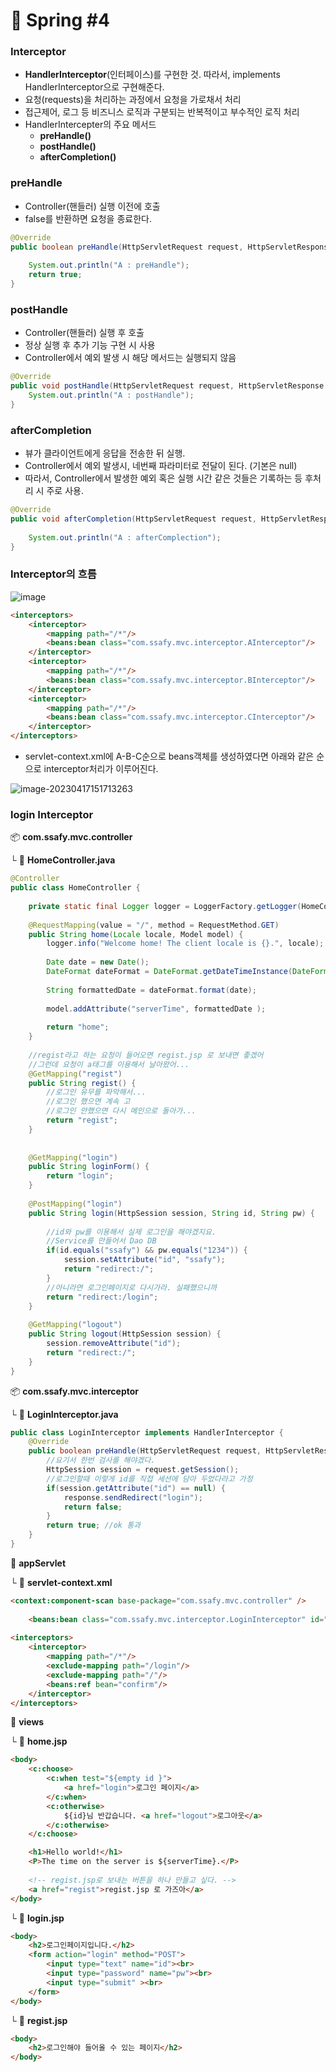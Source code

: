 # :seedling: Spring #4

### Interceptor

* **HandlerInterceptor**(인터페이스)를 구현한 것. 따라서, implements HandlerInterceptor으로 구현해준다.
* 요청(requests)을 처리하는 과정에서 요청을 가로채서 처리
* 접근제어, 로그 등 비즈니스 로직과 구분되는 반복적이고 부수적인 로직 처리
* HandlerIntercepter의 주요 메서드
  * **preHandle()**
  * **postHandle()**
  * **afterCompletion()**




### preHandle

* Controller(핸들러) 실행 이전에 호출
* false를 반환하면 요청을 종료한다.

```java
@Override
public boolean preHandle(HttpServletRequest request, HttpServletResponse response, Object handler) throws Exception {
		
	System.out.println("A : preHandle");
	return true;
}
```



### postHandle

* Controller(핸들러) 실행 후 호출
* 정상 실행 후 추가 기능 구현 시 사용
* Controller에서 예외 발생 시 해당 메서드는 실행되지 않음

```java
@Override
public void postHandle(HttpServletRequest request, HttpServletResponse response, Object handler, ModelAndView modelAndView) throws Exception {
	System.out.println("A : postHandle");
}
```



### afterCompletion

* 뷰가 클라이언트에게 응답을 전송한 뒤 실행.
* Controller에서 예외 발생시, 네번째 파라미터로 전달이 된다. (기본은 null)
* 따라서, Controller에서 발생한 예외 혹은 실행 시간 같은 것들은 기록하는 등 후처리 시 주로 사용.

```java
@Override
public void afterCompletion(HttpServletRequest request, HttpServletResponse response, Object handler, Exception ex) throws Exception {
		
	System.out.println("A : afterComplection");
}
```



### Interceptor의 흐름

![image](https://user-images.githubusercontent.com/68459918/232398893-47cd3de8-22f0-4c3c-84f4-d95d8378294d.png)

```html
<interceptors>
	<interceptor>
		<mapping path="/*"/>
		<beans:bean class="com.ssafy.mvc.interceptor.AInterceptor"/>
	</interceptor>
	<interceptor>
		<mapping path="/*"/>
		<beans:bean class="com.ssafy.mvc.interceptor.BInterceptor"/>
	</interceptor>
	<interceptor>
		<mapping path="/*"/>
		<beans:bean class="com.ssafy.mvc.interceptor.CInterceptor"/>
	</interceptor>
</interceptors>
```

* servlet-context.xml에  A-B-C순으로 beans객체를 생성하였다면 아래와 같은 순으로 interceptor처리가 이루어진다. 

![image-20230417151713263](C:\Users\SSAFY\Desktop\GIT\TIL\05_spring\assets\image-20230417151713263.png)



### login Interceptor

:package: **com.ssafy.mvc.controller**

└ :page_facing_up: **HomeController.java**

```java
@Controller
public class HomeController {
	
	private static final Logger logger = LoggerFactory.getLogger(HomeController.class);
	
	@RequestMapping(value = "/", method = RequestMethod.GET)
	public String home(Locale locale, Model model) {
		logger.info("Welcome home! The client locale is {}.", locale);
		
		Date date = new Date();
		DateFormat dateFormat = DateFormat.getDateTimeInstance(DateFormat.LONG, DateFormat.LONG, locale);
		
		String formattedDate = dateFormat.format(date);
		
		model.addAttribute("serverTime", formattedDate );
		
		return "home";
	}
	
	//regist라고 하는 요청이 들어오면 regist.jsp 로 보내면 좋겠어
	//그런데 요청이 a태그를 이용해서 날아왔어... 
	@GetMapping("regist")
	public String regist() {
		//로그인 유무를 파악해서... 
		//로그인 했으면 계속 고
		//로그인 안했으면 다시 메인으로 돌아가...
		return "regist";
	}
	
	
	@GetMapping("login")
	public String loginForm() {
		return "login";
	}
	
	@PostMapping("login")
	public String login(HttpSession session, String id, String pw) {
		
		//id와 pw를 이용해서 실제 로그인을 해야겠지요.
		//Service를 만들어서 Dao DB
		if(id.equals("ssafy") && pw.equals("1234")) {
			session.setAttribute("id", "ssafy");
			return "redirect:/";
		}
		//아니라면 로그인페이지로 다시가라. 실패했으니까
		return "redirect:/login";
	}
	
	@GetMapping("logout")
	public String logout(HttpSession session) {
		session.removeAttribute("id");
		return "redirect:/";
	}
}
```

:package: **com.ssafy.mvc.interceptor**

└ :page_facing_up: **LoginInterceptor.java**

```java
public class LoginInterceptor implements HandlerInterceptor {
	@Override
	public boolean preHandle(HttpServletRequest request, HttpServletResponse response, Object handler) throws Exception {
		//요기서 한번 검사를 해야겠다.
		HttpSession session = request.getSession();
		//로그인할때 이렇게 id를 직접 세션에 담아 두었다라고 가정
		if(session.getAttribute("id") == null) {
			response.sendRedirect("login");
			return false;
		}
		return true; //ok 통과	
	}
}
```

:open_file_folder: **appServlet**

└ :page_facing_up: **servlet-context.xml**

```html
<context:component-scan base-package="com.ssafy.mvc.controller" />
	
	<beans:bean class="com.ssafy.mvc.interceptor.LoginInterceptor" id="confirm"></beans:bean>
	
<interceptors>
	<interceptor>
		<mapping path="/*"/>
		<exclude-mapping path="/login"/>
		<exclude-mapping path="/"/>
		<beans:ref bean="confirm"/>
	</interceptor>
</interceptors>
```

:open_file_folder: **views**

└ :page_facing_up: **home.jsp**

```html
<body>
	<c:choose>
		<c:when test="${empty id }">
			<a href="login">로그인 페이지</a>
		</c:when>
		<c:otherwise>
			${id}님 반갑습니다. <a href="logout">로그아웃</a>
		</c:otherwise>
	</c:choose>

	<h1>Hello world!</h1>
	<P>The time on the server is ${serverTime}.</P>
	
	<!-- regist.jsp로 보내는 버튼을 하나 만들고 싶다. -->
	<a href="regist">regist.jsp 로 가즈아</a>
</body>
```

└ :page_facing_up: **login.jsp**

```html
<body>
	<h2>로그인페이지입니다.</h2>
	<form action="login" method="POST">
		<input type="text" name="id"><br>
		<input type="password" name="pw"><br>
		<input type="submit" ><br>
	</form>
</body>
```

└ :page_facing_up: **regist.jsp**

```html
<body>
	<h2>로그인해야 들어올 수 있는 페이지</h2>
</body>
```

